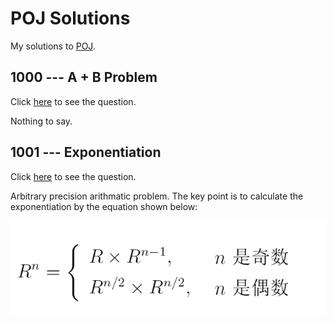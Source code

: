 # POJ Solutions

My solutions to [POJ](http://poj.org).

## 1000 --- A + B Problem

Click [here](http://poj.org/problem?id=1000) to see the question.

Nothing to say.

## 1001 --- Exponentiation

Click [here](http://poj.org/problem?id=1001) to see the question.

Arbitrary precision arithmatic problem. The key point is to calculate the exponentiation by the equation shown below:

![R^{n}=\lbrace{}R\times{}R^{n-1},\when{}\text{$n$ is odd}\or{}R^{n/2}\times{}R^{n/2},\when{}\text{$n$ is even}](images/1001.png)
